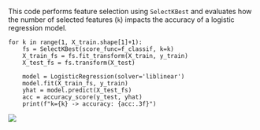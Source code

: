 
This code performs feature selection using `SelectKBest` and evaluates how the number of selected features (`k`) impacts the accuracy of a logistic regression model.
```
for k in range(1, X_train.shape[1]+1):
    fs = SelectKBest(score_func=f_classif, k=k)
    X_train_fs = fs.fit_transform(X_train, y_train)
    X_test_fs = fs.transform(X_test)

    model = LogisticRegression(solver='liblinear')
    model.fit(X_train_fs, y_train)
    yhat = model.predict(X_test_fs)
    acc = accuracy_score(y_test, yhat)
    print(f"k={k} -> accuracy: {acc:.3f}")
```

![](https://i.imgur.com/h1aVnyj.png)
